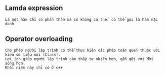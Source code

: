 ## Lamda expression

    Là một hàm chỉ có phần thân mà có không có thể, có thể gọi là hàm nặc danh

## Operator overloading

    Cho phép người lập trình có thể thực hiện các phép toán quen thuộc với kiểu dữ liệu mới (Class).
    Lợi ích giúp người lập trình cảm thấy tự nhiên hơn, gẫn gũi với đời sống hơn.
    Khái niệm này chỉ có ở c++
